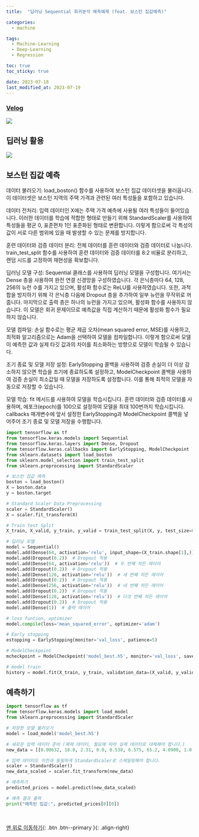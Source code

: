 ```yaml
---
title:  "딥러닝 Sequential 회귀분석 예측예제 (feat. 보스턴 집값예측)" 

categories:
  - machine

tags:
  - Machine-Learning
  - Deep-Learning
  - Regression

toc: true
toc_sticky: true

date: 2023-07-18
last_modified_at: 2023-07-19
---
```



### [Velog](https://velog.io/@deepshadow/%EB%94%A5%EB%9F%AC%EB%8B%9D-sequential-%ED%9A%8C%EA%B7%80%EB%B6%84%EC%84%9D-%EC%98%88%EC%B8%A1%EC%98%88%EC%A0%9C-with-%EB%B3%B4%EC%8A%A4%ED%84%B4-%EC%A7%91%EA%B0%92%EC%98%88%EC%B8%A1)

![](https://velog.velcdn.com/images/deepshadow/post/da1514bc-afb0-4013-bde4-88c03bd95bc6/image.png)
## 딥러닝 활용
![](https://velog.velcdn.com/images/deepshadow/post/988bf72b-eeb7-49f2-953e-2af026540000/image.png)


## 보스턴 집값 예측 

데이터 불러오기: load_boston() 함수를 사용하여 보스턴 집값 데이터셋을 불러옵니다. 이 데이터셋은 보스턴 지역의 주택 가격과 관련된 여러 특성들을 포함하고 있습니다.

데이터 전처리: 입력 데이터인 X에는 주택 가격 예측에 사용될 여러 특성들이 들어있습니다. 이러한 데이터를 학습에 적합한 형태로 만들기 위해 StandardScaler를 사용하여 특성들을 평균 0, 표준편차 1인 표준화된 형태로 변환합니다. 이렇게 함으로써 각 특성의 값이 서로 다른 범위에 있을 때 발생할 수 있는 문제를 방지합니다.

훈련 데이터와 검증 데이터 분리: 전체 데이터를 훈련 데이터와 검증 데이터로 나눕니다. train_test_split 함수를 사용하여 훈련 데이터와 검증 데이터를 8:2 비율로 분리하고, 랜덤 시드를 고정하여 재현성을 확보합니다.

딥러닝 모델 구성: Sequential 클래스를 사용하여 딥러닝 모델을 구성합니다. 여기서는 Dense 층을 사용하여 완전 연결 신경망을 구성하였습니다. 각 은닉층마다 64, 128, 256의 뉴런 수를 가지고 있으며, 활성화 함수로는 ReLU를 사용하였습니다. 또한, 과적합을 방지하기 위해 각 은닉층 다음에 Dropout 층을 추가하여 일부 뉴런을 무작위로 꺼줍니다. 마지막으로 출력 층은 하나의 뉴런을 가지고 있으며, 활성화 함수를 사용하지 않습니다. 이 모델은 회귀 문제이므로 예측값을 직접 계산하기 때문에 활성화 함수가 필요하지 않습니다.

모델 컴파일: 손실 함수로는 평균 제곱 오차(mean squared error, MSE)를 사용하고, 최적화 알고리즘으로는 Adam을 선택하여 모델을 컴파일합니다. 이렇게 함으로써 모델이 예측한 값과 실제 타깃 값과의 차이를 최소화하는 방향으로 모델이 학습될 수 있습니다.

조기 종료 및 모델 저장 설정: EarlyStopping 콜백을 사용하여 검증 손실이 더 이상 감소하지 않으면 학습을 조기에 종료하도록 설정하고, ModelCheckpoint 콜백을 사용하여 검증 손실이 최소값일 때 모델을 저장하도록 설정합니다. 이를 통해 최적의 모델을 자동으로 저장할 수 있습니다.

모델 학습: fit 메서드를 사용하여 모델을 학습시킵니다. 훈련 데이터와 검증 데이터를 사용하며, 에포크(epoch)를 100으로 설정하여 모델을 최대 100번까지 학습시킵니다. callbacks 매개변수에 앞서 설정한 EarlyStopping과 ModelCheckpoint 콜백을 넣어주어 조기 종료 및 모델 저장을 수행합니다.
```python
import tensorflow as tf
from tensorflow.keras.models import Sequential
from tensorflow.keras.layers import Dense, Dropout
from tensorflow.keras.callbacks import EarlyStopping, ModelCheckpoint
from sklearn.datasets import load_boston
from sklearn.model_selection import train_test_split
from sklearn.preprocessing import StandardScaler

# 보스턴 집값 예측 
boston = load_boston()
X = boston.data
y = boston.target

# Standard Scaler Data Preprocessing
scaler = StandardScaler()
X = scaler.fit_transform(X)

# Train test Split
X_train, X_valid, y_train, y_valid = train_test_split(X, y, test_size=0.2, random_state=42)

# 딥러닝 모델
model = Sequential()
model.add(Dense(64, activation='relu', input_shape=(X_train.shape[1],)))  # 첫 번째 히든 레이어
model.add(Dropout(0.2))  # Dropout 적용
model.add(Dense(64, activation='relu'))  # 두 번째 히든 레이어
model.add(Dropout(0.2))  # Dropout 적용
model.add(Dense(128, activation='relu'))  # 세 번째 히든 레이어
model.add(Dropout(0.2))  # Dropout 적용
model.add(Dense(256, activation='relu'))  # 네 번째 히든 레이어
model.add(Dropout(0.2))  # Dropout 적용
model.add(Dense(128, activation='relu'))  # 다섯 번째 히든 레이어
model.add(Dropout(0.2))  # Dropout 적용
model.add(Dense(1))  # 출력 레이어

# loss funtion, optimizer 
model.compile(loss='mean_squared_error', optimizer='adam')

# Early stopping
estopping = EarlyStopping(monitor='val_loss', patience=5)

# ModelCheckpoint
mcheckpoint = ModelCheckpoint('model_best.h5', monitor='val_loss', save_best_only=True)

# model train 
history = model.fit(X_train, y_train, validation_data=(X_valid, y_valid), epochs=100, callbacks=[estopping, mcheckpoint])

```

## 예측하기

```python
import tensorflow as tf
from tensorflow.keras.models import load_model
from sklearn.preprocessing import StandardScaler

# 저장한 모델 불러오기
model = load_model('model_best.h5')

# 새로운 입력 데이터 준비 (예제 데이터, 필요에 따라 실제 데이터로 대체해야 합니다.)
new_data = [[0.00632, 18.0, 2.31, 0.0, 0.538, 6.575, 65.2, 4.0900, 1.0, 296.0, 15.3, 396.90, 4.98]]

# 입력 데이터도 이전과 동일하게 StandardScaler로 스케일링해야 합니다.
scaler = StandardScaler()
new_data_scaled = scaler.fit_transform(new_data)

# 예측하기
predicted_prices = model.predict(new_data_scaled)

# 예측 결과 출력
print("예측된 집값:", predicted_prices[0][0])
```


<br>

    

[맨 위로 이동하기](#){: .btn .btn--primary }{: .align-right}
